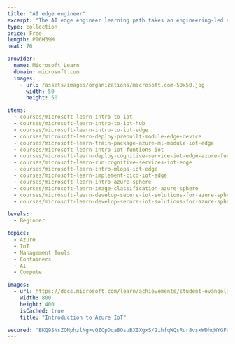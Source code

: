```yaml
---
title: "AI edge engineer"
excerpt: "The AI edge engineer learning path takes an engineering-led approach for the deployment of AI to edge devices within the framework of the cloud. This learning path helps the participants to learn skills in AI (broadly covering machine learning and deep learning algorithms), IoT and DevOps."
type: collection
price: Free
length: PT6H39M
heat: 76

provider:
  name: Microsoft Learn
  domain: microsoft.com
  images:
    - url: /assets/images/organizations/microsoft.com-50x50.jpg
      width: 50
      height: 50

items:
  - courses/microsoft-learn-intro-to-iot
  - courses/microsoft-learn-intro-to-iot-hub
  - courses/microsoft-learn-intro-to-iot-edge
  - courses/microsoft-learn-deploy-prebuilt-module-edge-device
  - courses/microsoft-learn-train-package-azure-ml-module-iot-edge
  - courses/microsoft-learn-intro-iot-funtions-iot
  - courses/microsoft-learn-deploy-cognitive-service-iot-edge-azure-func
  - courses/microsoft-learn-run-cognitive-services-iot-edge
  - courses/microsoft-learn-intro-mlops-iot-edge
  - courses/microsoft-learn-implement-cicd-iot-edge
  - courses/microsoft-learn-intro-azure-sphere
  - courses/microsoft-learn-image-classification-azure-sphere
  - courses/microsoft-learn-develop-secure-iot-solutions-for-azure-sphere-iot-hub
  - courses/microsoft-learn-develop-secure-iot-solutions-for-azure-sphere

levels:
  - Beginner

topics:
  - Azure
  - IoT
  - Management Tools
  - Containers
  - AI
  - Compute

images:
  - url: https://docs.microsoft.com/learn/achievements/student-evangelism/introduction-to-iot-social.png
    width: 800
    height: 400
    isCached: true
    title: "Introduction to Azure IoT"

secured: "BKQ9SNsZONphzlNg+vQZCpDqa8OsuBXIXgxS/2ihfqWQsRur8vsxWDhqWYGFq3hUZNfTC//ySKDpmXH5pENoCsj4lXKol/mqot6Wax0HhedZiLEJLGA66OUlAY5J21sa1Jd3ePlg61XXYH6wyNm2+/SV5rZIo6OdDVW6OfMHVsi6/1XQmWE2VFHdlHtLrgHTlzv87CHWSCsdLwhsSAzT2ywuKj01nvhec1JSiLAE02RTeLlzR/krHfDsQFXZv15CMSeNq6a9TYUvXoCCQoBamhErWnZZyIgwFSqVu/fczWP18eSduH96dTcSgCBKwqMwmaJfWXi4RBJs/qKikfk6+g==;EtGx0z7uKLl8mHwcTewpgA=="
---
```


